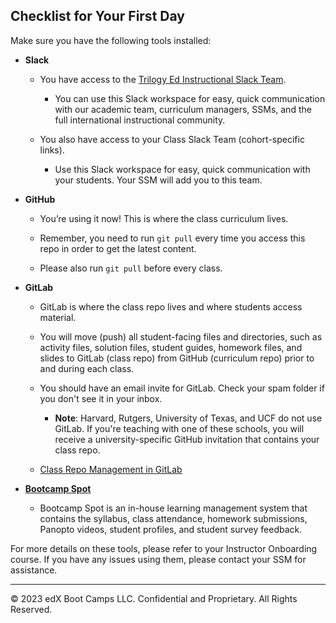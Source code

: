 
## Checklist for Your First Day

Make sure you have the following tools installed:

* **Slack**
    * You have access to the [Trilogy Ed Instructional Slack Team](https://app.slack.com/client/T0K6RN1FF/C0K6W8DCG). 
        * You can use this Slack workspace for easy, quick communication with our academic team, curriculum managers, SSMs, and the full international instructional community. 

    * You also have access to your Class Slack Team (cohort-specific links). 
        * Use this Slack workspace for easy, quick communication with your students. Your SSM will add you to this team. 


* **GitHub**
    * You’re using it now! This is where the class curriculum lives. 

    * Remember, you need to run `git pull` every time you access this repo in order to get the latest content.

    * Please also run `git pull` before every class.

* **GitLab**
    * GitLab is where the class repo lives and where students access material. 

    * You will move (push) all student-facing files and directories, such as activity files, solution files, student guides, homework files, and slides to GitLab (class repo) from GitHub (curriculum repo) prior to and during each class.

    * You should have an email invite for GitLab. Check your spam folder if you don't see it in your inbox.
        * **Note**: Harvard, Rutgers, University of Texas, and UCF do not use GitLab. If you're teaching with one of these schools, you will receive a university-specific GitHub invitation that contains your class repo. 

    * [Class Repo Management in GitLab](https://drive.google.com/file/d/1AKhj9wfXZKT835EOESOe6XyYUvfmGWhG/view)

* [**Bootcamp Spot**](https://www.bootcampspot.com/login)
    - Bootcamp Spot is an in-house learning management system that contains the syllabus, class attendance, homework submissions, Panopto videos, student profiles, and student survey feedback. 

For more details on these tools, please refer to your Instructor Onboarding course. If you have any issues using them, please contact your SSM for assistance.




---
© 2023 edX Boot Camps LLC. Confidential and Proprietary. All Rights Reserved.

